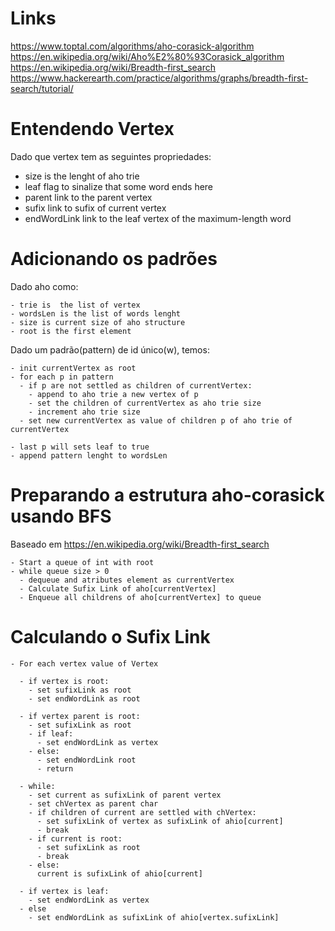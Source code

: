 # Links

https://www.toptal.com/algorithms/aho-corasick-algorithm
https://en.wikipedia.org/wiki/Aho%E2%80%93Corasick_algorithm
https://en.wikipedia.org/wiki/Breadth-first_search
https://www.hackerearth.com/practice/algorithms/graphs/breadth-first-search/tutorial/

# Entendendo Vertex

Dado que vertex tem as seguintes propriedades:

- size is the lenght of aho trie
- leaf flag to sinalize that some word ends here
- parent link to the parent vertex
- sufix link to sufix of current vertex
- endWordLink link to the leaf vertex of the maximum-length word

# Adicionando os padrões

Dado aho como:

```
- trie is  the list of vertex
- wordsLen is the list of words lenght
- size is current size of aho structure
- root is the first element
```

Dado um padrão(pattern) de id único(w), temos:

```
- init currentVertex as root
- for each p in pattern
  - if p are not settled as children of currentVertex:
    - append to aho trie a new vertex of p
    - set the children of currentVertex as aho trie size
    - increment aho trie size
  - set new currentVertex as value of children p of aho trie of currentVertex

- last p will sets leaf to true
- append pattern lenght to wordsLen
```

# Preparando a estrutura aho-corasick usando BFS

Baseado em https://en.wikipedia.org/wiki/Breadth-first_search

```
- Start a queue of int with root
- while queue size > 0
  - dequeue and atributes element as currentVertex
  - Calculate Sufix Link of aho[currentVertex]
  - Enqueue all childrens of aho[currentVertex] to queue

```

# Calculando o Sufix Link

```
- For each vertex value of Vertex

  - if vertex is root:
    - set sufixLink as root
    - set endWordLink as root

  - if vertex parent is root:
    - set sufixLink as root
    - if leaf:
      - set endWordLink as vertex
    - else:
      - set endWordLink root
      - return

  - while:
    - set current as sufixLink of parent vertex
    - set chVertex as parent char
    - if children of current are settled with chVertex:
      - set sufixLink of vertex as sufixLink of ahio[current]
      - break
    - if current is root:
      - set sufixLink as root
      - break
    - else:
      current is sufixLink of ahio[current]

  - if vertex is leaf:
    - set endWordLink as vertex
  - else
    - set endWordLink as sufixLink of ahio[vertex.sufixLink]

```
